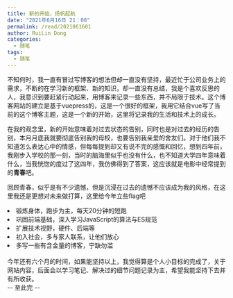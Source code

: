 ```yaml
---
title: 新的开始，扬帆起航
date: "2021年6月16日 21：08"
permalink: /read/2021061601
author: RuiLin Dong
categories:
  - 随笔
tags:
  - 随笔
---
```


不知何时，我一直有冒过写博客的想法但却一直没有坚持，最近忙于公司业务上的需求，不断的在学习新的框架、新的知识，却一直没有总结，我是个喜欢反思的人，我意识到要赶紧行动起来，用博客来记录一些东西，并不局限于技术。这个博客网站的建立是基于vuepress的，这是一个很好的框架，我用它结合vue写了当前的这个博客主题，这是一个新的开始，这里将记录我的生活和技术上的成长。

<!-- more -->

在我的观念里，新的开始意味着对过去状态的告别，同时也是对过去的经历的告别，本月月底我就要彻底告别我的母校，也要告别我亲爱的舍友们。对于他们我不知道怎么表达心中的情感，但每每提到却又有说不完的感慨和回忆，想到四年前，我刚步入学校的那一刻，当时的脑海里似乎也没有什么，也不知道大学四年意味着什么，当我恍惚的度过了这四年，我仿佛得到了答案，这应该就是电影中经常提到的**青春**吧。

回顾青春，似乎是有不少遗憾，但是沉浸在过去的遗憾不应该成为我的风格，在这里我还是更想对未来做打算，这里给今年立些flag吧

<li> 锻炼身体，跑步为主，每天20分钟的短跑</li>
<li> 巩固前端基础，深入学习JavaScript的算法与ES规范</li>
<li> 扩展技术视野，硬件、后端等</li>
<li> 初入社会，多与家人联系，让他们放心</li>
<li> 多写一些有含金量的博客，宁缺勿滥</li>

<br/>
今年还有六个月的时间，如果能坚持以上，我觉得算是个人小目标的完成了，关于网站内容，后面会以学习笔记、解决过的细节问题记录为主，希望我能坚持下去并有所收获。

<br/>
-- 至此完 --
